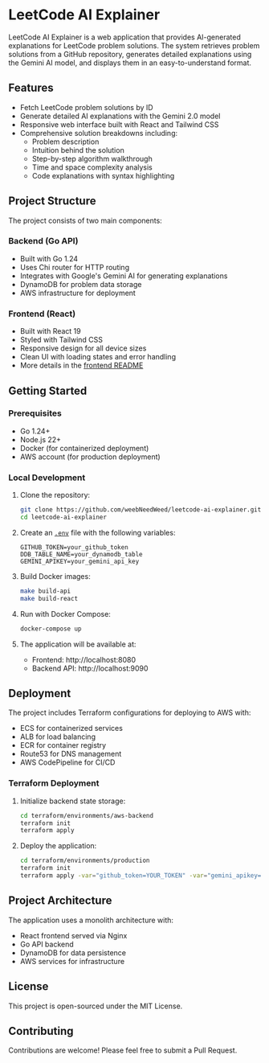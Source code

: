 # LeetCode AI Explainer

LeetCode AI Explainer is a web application that provides AI-generated explanations for LeetCode problem solutions. The system retrieves problem solutions from a GitHub repository, generates detailed explanations using the Gemini AI model, and displays them in an easy-to-understand format.

## Features

- Fetch LeetCode problem solutions by ID
- Generate detailed AI explanations with the Gemini 2.0 model
- Responsive web interface built with React and Tailwind CSS
- Comprehensive solution breakdowns including:
  - Problem description
  - Intuition behind the solution
  - Step-by-step algorithm walkthrough
  - Time and space complexity analysis
  - Code explanations with syntax highlighting

## Project Structure

The project consists of two main components:

### Backend (Go API)

- Built with Go 1.24
- Uses Chi router for HTTP routing
- Integrates with Google's Gemini AI for generating explanations
- DynamoDB for problem data storage
- AWS infrastructure for deployment

### Frontend (React)

- Built with React 19
- Styled with Tailwind CSS
- Responsive design for all device sizes
- Clean UI with loading states and error handling
- More details in the [frontend README](web/README.md)

## Getting Started

### Prerequisites

- Go 1.24+
- Node.js 22+
- Docker (for containerized deployment)
- AWS account (for production deployment)

### Local Development

1. Clone the repository:
   ```bash
   git clone https://github.com/weebNeedWeed/leetcode-ai-explainer.git
   cd leetcode-ai-explainer
   ```

2. Create an [`.env`](.env) file with the following variables:
   ```
   GITHUB_TOKEN=your_github_token
   DDB_TABLE_NAME=your_dynamodb_table
   GEMINI_APIKEY=your_gemini_api_key
   ```

3. Build Docker images:
   ```bash
   make build-api
   make build-react
   ```

4. Run with Docker Compose:
   ```bash
   docker-compose up
   ```

5. The application will be available at:
   - Frontend: http://localhost:8080
   - Backend API: http://localhost:9090

## Deployment

The project includes Terraform configurations for deploying to AWS with:
- ECS for containerized services
- ALB for load balancing
- ECR for container registry
- Route53 for DNS management
- AWS CodePipeline for CI/CD

### Terraform Deployment

1. Initialize backend state storage:
   ```bash
   cd terraform/environments/aws-backend
   terraform init
   terraform apply
   ```

2. Deploy the application:
   ```bash
   cd terraform/environments/production
   terraform init
   terraform apply -var="github_token=YOUR_TOKEN" -var="gemini_apikey=YOUR_KEY"
   ```

## Project Architecture

The application uses a monolith architecture with:
- React frontend served via Nginx
- Go API backend
- DynamoDB for data persistence
- AWS services for infrastructure

## License

This project is open-sourced under the MIT License.

## Contributing

Contributions are welcome! Please feel free to submit a Pull Request.